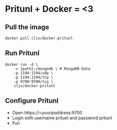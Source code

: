 # Pritunl + Docker = <3

## Pull the image

    docker pull cliv/docker-pritunl

## Run Pritunl

    docker run -d \
        -v {path}:/mongodb \ # MongoDB Data
        -p 1194:1194/udp \
        -p 1194:1194/tcp \
        -p 9700:9700/tcp \
        cliv/docker-pritunl

## Configure Pritunl

* Open https://<youripaddress:9700
* Login with username pritunl and password pritunl
* Fun
